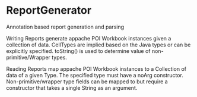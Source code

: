 # ReportGenerator
Annotation based report generation and parsing

Writing Reports
		generate appache POI Workbook instances given a collection of data. CellTypes are implied based on the Java types or can be explicitly 
	specified. toString() is used to determine value of non-primitive/Wrapper types.
	
Reading Reports
		map appache POI Workbook instances to a Collection of data of a given Type. The specified type must have a noArg constructor. 
	Non-primitive/wrapper type fields can be mapped to but require a constructor that takes a single String as an argument.
	